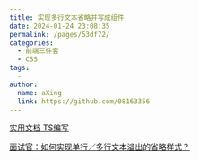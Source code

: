 ```yaml
---
title: 实现多行文本省略并写成组件
date: 2024-01-24 23:08:35
permalink: /pages/53df72/
categories:
  - 前端三件套
  - CSS
tags:
  - 
author: 
  name: aXing
  link: https://github.com/08163356
---
```




[实用文档 TS编写](https://vuejsexamples.com/truncating-multiple-lines-text-element-with-vuejs/)



[面试官：如何实现单行／多行文本溢出的省略样式？](https://zhuanlan.zhihu.com/p/97973031)

<!-- more -->

